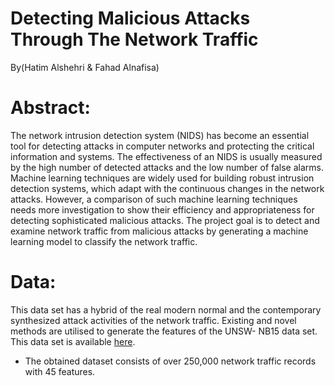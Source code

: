 # Detecting Malicious Attacks Through The Network Traffic

By(Hatim Alshehri & Fahad Alnafisa)

# Abstract:
The network intrusion detection system (NIDS) has become an essential tool for detecting attacks in computer networks and protecting the critical information and systems. The effectiveness of an NIDS is usually measured by the high number of detected attacks and the low number of false alarms. Machine learning techniques are widely used for building robust intrusion detection systems, which adapt with the continuous changes in the network attacks. However, a comparison of such machine learning techniques needs more investigation to show their efficiency and appropriateness for detecting sophisticated malicious attacks.
The project goal is to detect and examine network traffic from malicious attacks by generating a machine learning model to classify the network traffic.


# Data:
This data set has a hybrid of the real modern normal and the contemporary synthesized attack activities of the network traffic. Existing and novel methods are utilised to generate the features of the UNSW- NB15 data set. This data set is available [here](https://cloudstor.aarnet.edu.au/plus/index.php/s/2DhnLGDdEECo4ys?path=%2FUNSW-NB15%20-%20CSV%20Files%2Fa%20part%20of%20training%20and%20testing%20set).

*  The obtained dataset consists of over 250,000 network traffic records with 45 features.

